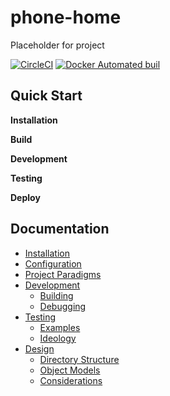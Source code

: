 # phone-home
Placeholder for project

[![CircleCI](https://img.shields.io/circleci/project/github/buzzedword/phone-home.svg)](https://circleci.com/gh/buzzedword/phone-home)
[![Docker Automated buil](https://img.shields.io/docker/automated/buzzedword/phone-home.svg)](https://hub.docker.com/r/buzzedword/phone-home/)

## Quick Start

**Installation** <br/>

**Build** <br/>

**Development** <br/>

**Testing** <br/>

**Deploy** <br/>

## Documentation

- [Installation](#installation)
- [Configuration](#configuration)
- [Project Paradigms](#project-paradigms)
- [Development](#development)
  - [Building](#building)
  - [Debugging](#debugging)
- [Testing](#testing)
  - [Examples](#examples)
  - [Ideology](#ideology)
- [Design](#design)
  - [Directory Structure](#directory-structure)
  - [Object Models](#object-models)
  - [Considerations](#considerations)
